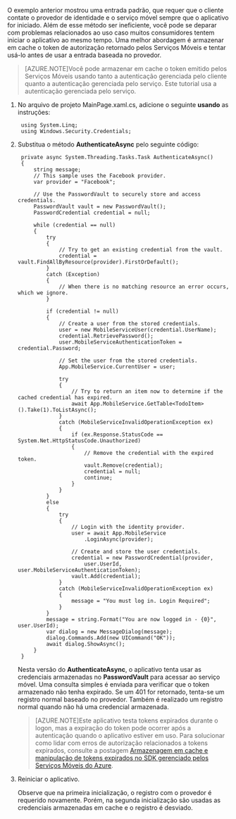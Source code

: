 ﻿
O exemplo anterior mostrou uma entrada padrão, que requer que o cliente contate o provedor de identidade e o serviço móvel sempre que o aplicativo for iniciado. Além de esse método ser ineficiente, você pode se deparar com problemas relacionados ao uso caso muitos consumidores tentem iniciar o aplicativo ao mesmo tempo. Uma melhor abordagem é armazenar em cache o token de autorização retornado pelos Serviços Móveis e tentar usá-lo antes de usar a entrada baseada no provedor. 

>[AZURE.NOTE]Você pode armazenar em cache o token emitido pelos Serviços Móveis usando tanto a autenticação gerenciada pelo cliente quanto a autenticação gerenciada pelo serviço. Este tutorial usa a autenticação gerenciada pelo serviço.

1. No arquivo de projeto MainPage.xaml.cs, adicione o seguinte **usando** as instruções:

		using System.Linq;		
		using Windows.Security.Credentials;

2. Substitua o método **AuthenticateAsync** pelo seguinte código:

        private async System.Threading.Tasks.Task AuthenticateAsync()
        {
            string message;
            // This sample uses the Facebook provider.
            var provider = "Facebook";
              
            // Use the PasswordVault to securely store and access credentials.
            PasswordVault vault = new PasswordVault();
            PasswordCredential credential = null;

            while (credential == null)
            {
                try
                {
                    // Try to get an existing credential from the vault.
                    credential = vault.FindAllByResource(provider).FirstOrDefault();
                }
                catch (Exception)
                {
                    // When there is no matching resource an error occurs, which we ignore.
                }

                if (credential != null)
                {
                    // Create a user from the stored credentials.
                    user = new MobileServiceUser(credential.UserName);
                    credential.RetrievePassword();
                    user.MobileServiceAuthenticationToken = credential.Password;
                    
                    // Set the user from the stored credentials.
                    App.MobileService.CurrentUser = user;

                    try
                    {
                        // Try to return an item now to determine if the cached credential has expired.
                        await App.MobileService.GetTable<TodoItem>().Take(1).ToListAsync();
                    }
                    catch (MobileServiceInvalidOperationException ex)
                    {                        
                        if (ex.Response.StatusCode == System.Net.HttpStatusCode.Unauthorized)
                        {
                            // Remove the credential with the expired token.
                            vault.Remove(credential);
                            credential = null;
                            continue;
                        }
                    }
                }
                else
                {
                    try
                    {
                        // Login with the identity provider.
                        user = await App.MobileService
                            .LoginAsync(provider);                        

                        // Create and store the user credentials.
                        credential = new PasswordCredential(provider,
                            user.UserId, user.MobileServiceAuthenticationToken);
                        vault.Add(credential);
                    }
                    catch (MobileServiceInvalidOperationException ex)
                    {
                        message = "You must log in. Login Required";
                    }
                }
                message = string.Format("You are now logged in - {0}", user.UserId);
                var dialog = new MessageDialog(message);
                dialog.Commands.Add(new UICommand("OK"));
                await dialog.ShowAsync();
            }
        }

	Nesta versão do **AuthenticateAsync**, o aplicativo tenta usar as credenciais armazenadas no **PasswordVault** para acessar ao serviço móvel. Uma consulta simples é enviada para verificar que o token armazenado não tenha expirado. Se um 401 for retornado, tenta-se um registro normal baseado no provedor. Também é realizado um registro normal quando não há uma credencial armazenada.

	>[AZURE.NOTE]Este aplicativo testa tokens expirados durante o logon, mas a expiração do token pode ocorrer após a autenticação quando o aplicativo estiver em uso. Para solucionar como lidar com erros de autorização relacionados a tokens expirados, consulte a postagem [Armazenagem em cache e manipulação de tokens expirados no SDK gerenciado pelos Serviços Móveis do Azure](http://blogs.msdn.com/b/carlosfigueira/archive/2014/03/13/caching-and-handling-expired-tokens-in-azure-mobile-services-managed-sdk.aspx). 

3. Reiniciar o aplicativo.

	Observe que na primeira inicialização, o registro com o provedor é requerido novamente. Porém, na segunda inicialização são usadas as credenciais armazenadas em cache e o registro é desviado. <!--HONumber=42-->
